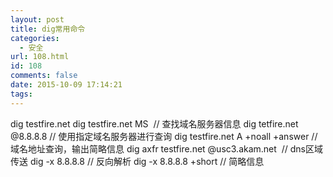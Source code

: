 ```yaml
---
layout: post
title: dig常用命令
categories:
  - 安全
url: 108.html
id: 108
comments: false
date: 2015-10-09 17:14:21
tags:
---
```


dig testfire.net dig testfire.net MS  // 查找域名服务器信息 dig tetfire.net @8.8.8.8 // 使用指定域名服务器进行查询 dig testfire.net A +noall +answer //域名地址查询，输出简略信息 dig axfr testfire.net @usc3.akam.net  // dns区域传送 dig -x 8.8.8.8 // 反向解析 dig -x 8.8.8.8 +short // 简略信息